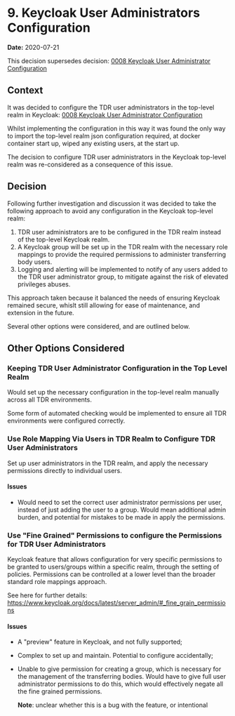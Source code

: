 # 9. Keycloak User Administrators Configuration

**Date:** 2020-07-21

This decision supersedes decision: [0008 Keycloak User Administrator Configuration](/0008-keycloak-user-administrators-configuration.md)

## Context

It was decided to configure the TDR user administrators in the top-level realm in Keycloak: [0008 Keycloak User Administrator Configuration](/0008-keycloak-user-administrators-configuration.md)

Whilst implementing the configuration in this way it was found the only way to import the top-level realm json configuration required, at docker container start up, wiped any existing users, at the start up.

The decision to configure TDR user administrators in the Keycloak top-level realm was re-considered as a consequence of this issue.

## Decision

Following further investigation and discussion it was decided to take the following approach to avoid any configuration in the Keycloak top-level realm:
1. TDR user administrators are to be configured in the TDR realm instead of the top-level Keycloak realm.
2. A Keycloak group will be set up in the TDR realm with the necessary role mappings to provide the required permissions to administer transferring body users.
3. Logging and alerting will be implemented to notify of any users added to the TDR user administrator group, to mitigate against the risk of elevated privileges abuses.

This approach taken because it balanced the needs of ensuring Keycloak remained secure, whislt still allowing for ease of maintenance, and extension in the future.

Several other options were considered, and are outlined below.

## Other Options Considered

### Keeping TDR User Administrator Configuration in the Top Level Realm
Would set up the necessary configuration in the top-level realm manually across all TDR environments. 

Some form of automated checking would be implemented to ensure all TDR environments were configured correctly.

### Use Role Mapping Via Users in TDR Realm to Configure TDR User Administrators
Set up user administrators in the TDR realm, and apply the necessary permissions directly to individual users.

#### Issues
* Would need to set the correct user administrator permissions per user, instead of just adding the user to a group. Would mean additional admin burden, and potential for mistakes to be made in apply the permissions.

### Use "Fine Grained" Permissions to configure the Permissions for TDR User Administrators
Keycloak feature that allows configuration for very specific permissions to be granted to users/groups within a specific realm, through the setting of policies. Permissions can be controlled at a lower level than the broader standard role mappings approach.

See here for further details: https://www.keycloak.org/docs/latest/server_admin/#_fine_grain_permissions

#### Issues
* A "preview" feature in Keycloak, and not fully supported;
* Complex to set up and maintain. Potential to configure accidentally;
* Unable to give permission for creating a group, which is necessary for the management of the transferring bodies. Would have to give full user administrator permissions to do this, which would effectively negate all the fine grained permissions.
  
  **Note**: unclear whether this is a bug with the feature, or intentional
 